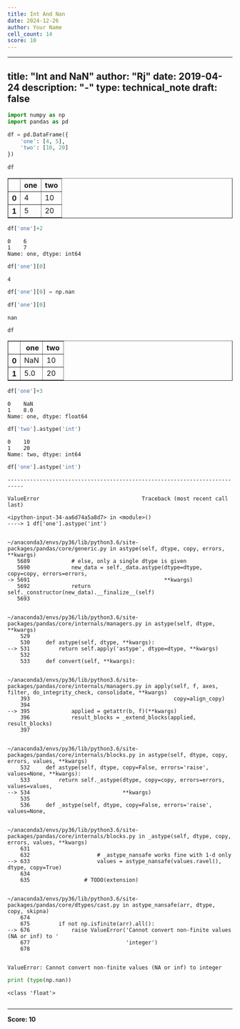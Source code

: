 ```yaml
---
title: Int And Nan
date: 2024-12-26
author: Your Name
cell_count: 14
score: 10
---
```


---
title: "Int and NaN"
author: "Rj"
date: 2019-04-24
description: "-"
type: technical_note
draft: false
---

```python
import numpy as np
import pandas as pd
```


```python
df = pd.DataFrame({
    'one': [4, 5],
    'two': [10, 20]
})
```


```python
df
```




<div>
<style scoped>
    .dataframe tbody tr th:only-of-type {
        vertical-align: middle;
    }

    .dataframe tbody tr th {
        vertical-align: top;
    }

    .dataframe thead th {
        text-align: right;
    }
</style>
<table border="1" class="dataframe">
  <thead>
    <tr style="text-align: right;">
      <th></th>
      <th>one</th>
      <th>two</th>
    </tr>
  </thead>
  <tbody>
    <tr>
      <th>0</th>
      <td>4</td>
      <td>10</td>
    </tr>
    <tr>
      <th>1</th>
      <td>5</td>
      <td>20</td>
    </tr>
  </tbody>
</table>
</div>




```python
df['one']+2
```




    0    6
    1    7
    Name: one, dtype: int64




```python
df['one'][0]
```




    4




```python
df['one'][0] = np.nan
```


```python
df['one'][0]
```




    nan




```python
df
```




<div>
<style scoped>
    .dataframe tbody tr th:only-of-type {
        vertical-align: middle;
    }

    .dataframe tbody tr th {
        vertical-align: top;
    }

    .dataframe thead th {
        text-align: right;
    }
</style>
<table border="1" class="dataframe">
  <thead>
    <tr style="text-align: right;">
      <th></th>
      <th>one</th>
      <th>two</th>
    </tr>
  </thead>
  <tbody>
    <tr>
      <th>0</th>
      <td>NaN</td>
      <td>10</td>
    </tr>
    <tr>
      <th>1</th>
      <td>5.0</td>
      <td>20</td>
    </tr>
  </tbody>
</table>
</div>




```python
df['one']+3
```




    0    NaN
    1    8.0
    Name: one, dtype: float64




```python
df['two'].astype('int')
```




    0    10
    1    20
    Name: two, dtype: int64




```python
df['one'].astype('int')
```


    ---------------------------------------------------------------------------

    ValueError                                Traceback (most recent call last)

    <ipython-input-34-aa6d74a5a8d7> in <module>()
    ----> 1 df['one'].astype('int')
    

    ~/anaconda3/envs/py36/lib/python3.6/site-packages/pandas/core/generic.py in astype(self, dtype, copy, errors, **kwargs)
       5689             # else, only a single dtype is given
       5690             new_data = self._data.astype(dtype=dtype, copy=copy, errors=errors,
    -> 5691                                          **kwargs)
       5692             return self._constructor(new_data).__finalize__(self)
       5693 


    ~/anaconda3/envs/py36/lib/python3.6/site-packages/pandas/core/internals/managers.py in astype(self, dtype, **kwargs)
        529 
        530     def astype(self, dtype, **kwargs):
    --> 531         return self.apply('astype', dtype=dtype, **kwargs)
        532 
        533     def convert(self, **kwargs):


    ~/anaconda3/envs/py36/lib/python3.6/site-packages/pandas/core/internals/managers.py in apply(self, f, axes, filter, do_integrity_check, consolidate, **kwargs)
        393                                             copy=align_copy)
        394 
    --> 395             applied = getattr(b, f)(**kwargs)
        396             result_blocks = _extend_blocks(applied, result_blocks)
        397 


    ~/anaconda3/envs/py36/lib/python3.6/site-packages/pandas/core/internals/blocks.py in astype(self, dtype, copy, errors, values, **kwargs)
        532     def astype(self, dtype, copy=False, errors='raise', values=None, **kwargs):
        533         return self._astype(dtype, copy=copy, errors=errors, values=values,
    --> 534                             **kwargs)
        535 
        536     def _astype(self, dtype, copy=False, errors='raise', values=None,


    ~/anaconda3/envs/py36/lib/python3.6/site-packages/pandas/core/internals/blocks.py in _astype(self, dtype, copy, errors, values, **kwargs)
        631 
        632                     # _astype_nansafe works fine with 1-d only
    --> 633                     values = astype_nansafe(values.ravel(), dtype, copy=True)
        634 
        635                 # TODO(extension)


    ~/anaconda3/envs/py36/lib/python3.6/site-packages/pandas/core/dtypes/cast.py in astype_nansafe(arr, dtype, copy, skipna)
        674 
        675         if not np.isfinite(arr).all():
    --> 676             raise ValueError('Cannot convert non-finite values (NA or inf) to '
        677                              'integer')
        678 


    ValueError: Cannot convert non-finite values (NA or inf) to integer



```python
print (type(np.nan))
```

    <class 'float'>



```python

```


---
**Score: 10**